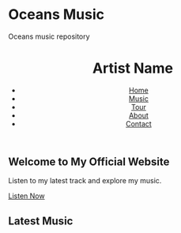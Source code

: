 # Oceans Music
Oceans music repository
<!DOCTYPE html>
<html lang="en">
<head>
  <meta charset="UTF-8">
  <meta name="viewport" content="width=device-width, initial-scale=1.0">
  <title>Artist Name - Official Website</title>
  <link rel="stylesheet" href="styles.css">
</head>
<body>
  <!-- Header Section -->
  <header>
    <div class="logo">
      <h1>Artist Name</h1>
    </div>
    <nav>
      <ul>
        <li><a href="#home">Home</a></li>
        <li><a href="#music">Music</a></li>
        <li><a href="#tour">Tour</a></li>
        <li><a href="#about">About</a></li>
        <li><a href="#contact">Contact</a></li>
      </ul>
    </nav>
  </header>

  <!-- Hero Section (Main landing page) -->
  <section id="home" class="hero">
    <div class="hero-content">
      <h2>Welcome to My Official Website</h2>
      <p>Listen to my latest track and explore my music.</p>
      <a href="#music" class="cta-button">Listen Now</a>
    </div>
  </section>

  <!-- Music Section -->
  <section id="music">
    <h2>Latest Music</h2>
    <div class="music-player">
      <!-- Spotify Embed (or another service like SoundCloud) -->
      <iframe src="https://open.spotify.com/embed/track/tr
      /* Global styles */
* {
  margin: 0;
  padding: 0;
  box-sizing: border-box;
}

body {
  font-family: Arial, sans-serif;
  line-height: 1.6;
  background-color: #f4f4f4;
  color: #333;
}

a {
  text-decoration: none;
  color: inherit;
}

/* Header */
header {
  background: #333;
  color: #fff;
  padding: 20px;
}

header .logo h1 {
  display: inline-block;
}

header nav ul {
  list-style: none;
  float: right;
}

header nav ul li {
  display: inline;
  margin: 0 15px;
}

header nav ul li a {
  color: white;
  font-weight: bold;
  font-size: 1.1em;
}

/* Hero Section */
.hero {
  background-image: url('hero-image.jpg'); /* Replace with your image */
  background-size: cover;
  text-align: center;
  color: white;
  padding: 100px 0;
}

.hero-content h2 {
  font-size: 3em;
  margin-bottom: 10px;
}

.cta-button {
  background-color: #333;
  color: white;
  padding: 15px 30px;
  font-size: 1.2em;
  border-radius: 5px;
  transition: background-color 0.3s;
}

.cta-button:hover {
  background-color: #555;
}

/* Music Section */
#music {
  padding: 50px;
  background-color: #fff;
  text-align: center;
}

#music h2 {
  font-size: 2em;
  margin-bottom: 20px;
}

/* Tour Section */
#tour {
  background-color: #f8f8f8;
  padding: 50px;
}

#tour ul {
  list-style: none;
}

#tour ul li {
  font-size: 1.2em;
  margin-bottom: 10px;
}

/* About Section */
#about {
  padding: 50px;
  background-color: #fff;
}

/* Contact Section */
#contact {
  background-color: #f8f8f8;
  padding: 50px;
}

#contact form input, #contact form textarea {
  width: 100%;
  padding: 10px;
  margin-bottom: 10px;
  border-radius: 5px;
  border: 1px solid #ccc;
}

#contact form button {
  padding: 10px 20px;
  background-color: #333;
  color: white;
  border: none;
  border-radius: 5px;
  cursor: pointer;
}

#contact form button:hover {
  background-color: #555;
}

/* Footer */
footer {
  background-color: #333;
  color: white;
  text-align: center;
  padding: 20px;
}

